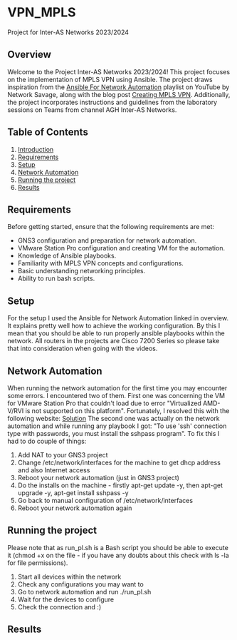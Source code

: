 # VPN_MPLS

Project for Inter-AS Networks 2023/2024

## Overview

Welcome to the Project Inter-AS Networks 2023/2024! This project focuses on the implementation of MPLS VPN using Ansible. The project draws inspiration from the [Ansible For Network Automation](https://www.youtube.com/playlist?list=PLtGnc4I6s8duzuHbTrirOEoRW5vcn6Gsh) playlist on YouTube by Network Savage, along with the blog post [Creating MPLS VPN](https://packetlife.net/blog/2011/may/16/creating-mpls-vpn/). Additionally, the project incorporates instructions and guidelines from the laboratory sessions on Teams from channel AGH Inter-AS Networks.

## Table of Contents

1. [Introduction](#introduction)
2. [Requirements](#requirements)
3. [Setup](#setup)
4. [Network Automation](#network-automation)
5. [Running the project](#running-the-project)
6. [Results](#results)
   
## Requirements

Before getting started, ensure that the following requirements are met:

- GNS3 configuration and preparation for network automation.
- VMware Station Pro configuration and creating VM for the automation.
- Knowledge of Ansible playbooks.
- Familiarity with MPLS VPN concepts and configurations.
- Basic understanding networking principles.
- Ability to run bash scripts.

## Setup

For the setup I used the Ansible for Network Automation linked in overview. It explains pretty well how to achieve the working configuration. By this I mean that you should be able to run properly ansible playbooks within the network. All routers in the projects are Cisco 7200 Series so please take that into consideration when going with the videos.

## Network Automation

When running the network automation for the first time you may encounter some errors. I encountered two of them.
First one was concerning the VM for VMware Station Pro that couldn't load due to error "Virtualized AMD-V/RVI is not supported on this platform". Fortunately, I resolved this with the following website: [Solution]()
The second one was actually on the network automation and while running any playbook I got: "To use 'ssh' connection type with passwords, you must install the sshpass program". To fix this I had to do couple of things:

1) Add NAT to your GNS3 project
2) Change /etc/network/interfaces for the machine to get dhcp address and also Internet access
3) Reboot your network automation (just in GNS3 project)
4) Do the installs on the machine - firstly apt-get update -y, then apt-get upgrade -y, apt-get install sshpass -y
5) Go back to manual configuration of /etc/network/interfaces
6) Reboot your network automation again

## Running the project

Please note that as run_pl.sh is a Bash script you should be able to execute it (chmod +x on the file - if you have any doubts about this check with ls -la for file permissions).

1) Start all devices within the network
2) Check any configurations you may want to
3) Go to network automation and run ./run_pl.sh
4) Wait for the devices to configure
5) Check the connection and :)

## Results


